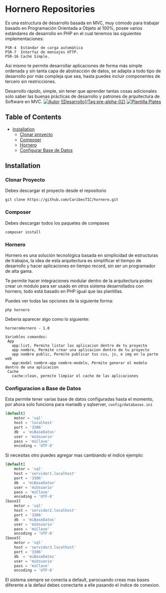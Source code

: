 # Hornero Repositories


Es una estructura de desarrollo basada en MVC, muy cómodo para trabajar basado en Programación Orientada a Objeto al 100%, posee varios estándares de desarrollo en PHP en el cual tenemos las siguientes implementaciones:
	
	PSR-4  Estándar de carga automática
	PSR-7  Interfaz de mensajes HTTP.
	PSR-16 Caché Simple.

Así mismo te permite desarrollar aplicaciones de forma más simple ordenada y sin tanta capa de abstracción de datos, se adapta a todo tipo de desarrollo por más compleja que sea, hasta puedes incluir componentes de tercero sin restricciones.

Desarrollo rápido, simple, sin tener que aprender tantas cosas adicionales solo saber las buenas prácticas de desarrollo y patrones de arquitectura de Software en MVC.
[![Autor](@gbolivarb)](https://twitter.com/gbolivarb)
[![Desarrollo](Tag pre-alpha-02)](https://github.com/CaribesTIC/hornero/tree/pre-alpha-02)
[![Plantilla Plates](https://img.shields.io/badge/source-league/plates-blue.svg?style=flat-square)](http://platesphp.com/)


## Table of Contents

- <a href="#installation">Installation</a>
    - <a href="#clonar">Clonar proyecto</a>
    - <a href="#composer">Composer</a>
    - <a href="#hornero">Hornero</a>
    - <a href="#config">Configurar Base de Datos</a>

## Installation

### Clonar Proyecto

Debes descargar el proyecto desde el repositorio 
```terminal
git clone https://github.com/CaribesTIC/hornero.git 
```

### Composer
Debes descargar todos los paquetes de compases

```terminal
composer install 
```


### Hornero
Hornero es una solución tecnológica basada en simplicidad de 
estructuras de trabajos, la idea de esta arquitectura es simplificar el tiempo de desarrollo y hacer aplicaciones en tiempo record, sin ser un programador de alta gama.

Te permite hacer integraciones modular dentro de la arquitectura podes crear un módulo para ser usado en otros sistema desarrollados con hornero, todo está basado en PHP igual que las plantillas. 

Puedes ver todas las opciones de la siguiente forma:

```terminal
php hornero 
```
Deberia aparecer algo como lo siguiente:
```terminal
horneroHornero - 1.0

Variebles comandos:
 App
   app:list, Permite listar las aplicacion dentro de tu proyecto
   app nombre, Permite crear una aplicacion dentro de tu proyecto
   app nombre public, Permite publicar tus css, js, e img en la parte web
   app:model nombre-app nombre-modelo, Permite generar el modelo dentro de una aplicacion
 Cache
   cache:clean, permite limpiar el cache de las aplicaciones
```

### Configuracion a Base de Datos
Esta permite tener varias base de datos configuradas hasta el momento, por ahora solo funciona para mariadb y sqlserver, `config/databases.ini`
```php
[default]
    motor = 'sql'
    host = 'localhost'
    port = '3306'
    db  = 'miBaseDatos'
    user = 'miUsuario'
    pass = 'miClave'
    encoding = 'UTF-8'
```
Si necesitas otro puedes agregar mas cambiando el indice ejemplo:

```php
[default]
    motor = 'sql'
    host = 'servidor1.localhost'
    port = '3306'
    db  = 'miBaseDatos'
    user = 'miUsuario'
    pass = 'miClave'
    encoding = 'UTF-8'
[base2]
    motor = 'sql'
    host = 'servidor2.localhost'
    port = '3306'
    db  = 'miBaseDatos'
    user = 'miUsuario'
    pass = 'miClave'
    encoding = 'UTF-8'
[base3]
    motor = 'sql'
    host = 'servidor3.localhost'
    port = '3306'
    db  = 'miBaseDatos'
    user = 'miUsuario'
    pass = 'miClave'
    encoding = 'UTF-8'
```
El sistema siempre se conecta a default, parocuando creas mas bases diferente a la defaul debes conectarte a elle pasando el indice de conexion.